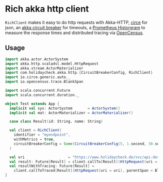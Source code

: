 # Rich akka http client

`RichClient` makes it easy to do http requests with Akka-HTTP, [circe](https://github.com/circe/circe) for json, 
an [akka circuit breaker](https://doc.akka.io/docs/akka/current/common/circuitbreaker.html) for timeouts,
a [Prometheus Historgram](https://prometheus.io/docs/practices/histograms/) to measure the response times 
and distributed tracing via [OpenCensus](https://github.com/census-ecosystem/opencensus-scala).

## Usage

```scala
import akka.actor.ActorSystem
import akka.http.scaladsl.model.HttpRequest
import akka.stream.ActorMaterializer
import com.holidaycheck.akka.http.{CircuitBreakerConfig, RichClient}
import io.circe.generic.auto._
import io.opencensus.trace.BlankSpan

import scala.concurrent.Future
import scala.concurrent.duration._

object Test extends App {
  implicit val sys: ActorSystem       = ActorSystem()
  implicit val mat: ActorMaterializer = ActorMaterializer()

  case class Result(id: String, name: String)

  val client = RichClient(
    identifier = "myendpoint",
    withMetrics = true,
    circuitBreakerConfig = Some(CircuitBreakerConfig(5, 1.second, 30.seconds))
  )

  val uri                    = "https://www.holidaycheck.de/svc/api-destination/v3/destination/7de062f4-676c-3e2b-ad4a-12fd69afbeb6"
  val result: Future[Result] = client.callTo[Result](HttpRequest(uri = uri))
  val resultWithTracing: Future[Result] =
    client.callToTraced[Result](HttpRequest(uri = uri), parentSpan = BlankSpan.INSTANCE)
}
```
